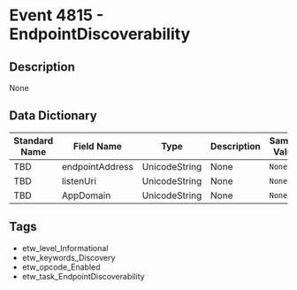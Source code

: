 # Event 4815 - EndpointDiscoverability

## Description
None

## Data Dictionary
|Standard Name|Field Name|Type|Description|Sample Value|
|---|---|---|---|---|
|TBD|endpointAddress|UnicodeString|None|`None`|
|TBD|listenUri|UnicodeString|None|`None`|
|TBD|AppDomain|UnicodeString|None|`None`|

## Tags
* etw_level_Informational
* etw_keywords_Discovery
* etw_opcode_Enabled
* etw_task_EndpointDiscoverability